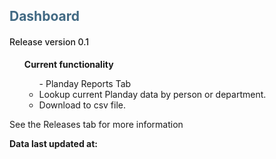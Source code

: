 <h2 style="text-align:left; text-transform:none; font-weight: bold; color: #416983">Dashboard</h4>
<h4 style="text-align:left; text-transform:none; font-weight:500;">Release version 0.1</h4>
<ul><b>Current functionality</b>
    <ul>- Planday Reports Tab
        <li>Lookup current Planday data by person or department.</li>
        <li>Download to csv file.</li>
    </ul>
</ul>
<p>See the Releases tab for more information</p>
<p><b>Data last updated at: </p></b>
